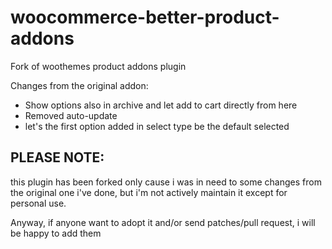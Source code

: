 woocommerce-better-product-addons
=================================

Fork of woothemes product addons plugin

Changes from the original addon:

 * Show options also in archive and let add to cart directly from here
 * Removed auto-update
 * let's the first option added in select type be the default selected


## PLEASE NOTE: 
this plugin has been forked only cause i was in need to some changes from the original one i've done, but i'm not actively maintain it except for personal use.

Anyway, if anyone want to adopt it and/or send patches/pull request, i will be happy to add them
